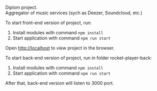 Diplom project.<br>
Aggregator of music services (sych as Deezer, Soundcloud, etc.)

To start front-end version of project, run:
1. Install modules with command `npm install`
2. Start application with command `npm run start`

Open [http://localhost](http://localhost) to view project in the browser.

To start back-end version of project, run in folder rocket-player-back:
1. Install modules with command `npm install`
2. Start application with command `npm run start`

After that, back-end version will listen to 3000 port.
